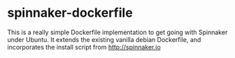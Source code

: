 # spinnaker-dockerfile
This is a really simple Dockerfile implementation to get going with Spinnaker under Ubuntu.  It extends the existing vanilla debian Dockerfile, and incorporates the install script from http://spinnaker.io
